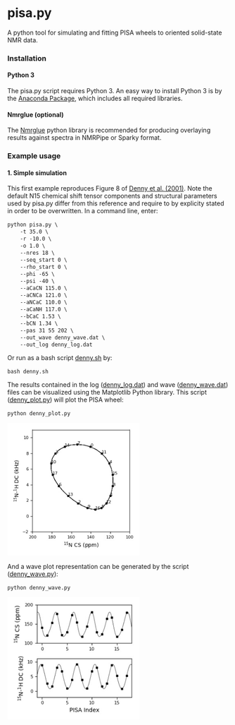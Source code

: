 # pisa.py

A python tool for simulating and fitting PISA wheels to oriented solid-state NMR data.

### Installation

#### Python 3

The pisa.py script requires Python 3. An easy way to install Python 3 is by the [Anaconda Package](https://www.anaconda.com/distribution/), which includes all required libraries.

#### Nmrglue (optional)

The [Nmrglue](http://nmrglue.readthedocs.io/en/latest/install.html) python library is recommended for producing overlaying results against spectra in NMRPipe or Sparky format.

### Example usage

#### 1. Simple simulation

This first example reproduces Figure 8 of [Denny et al. (2001)](https://www.sciencedirect.com/science/article/abs/pii/S109078070192405X?via%3Dihub). Note the default N15 chemical shift tensor components and structural parameters used by pisa.py differ from this reference and require to by explicity stated in order to be overwritten. In a command line, enter:

	python pisa.py \
       	-t 35.0 \
       	-r -10.0 \
       	-o 1.0 \
       	--nres 18 \
       	--seq_start 0 \
       	--rho_start 0 \
       	--phi -65 \
       	--psi -40 \
       	--aCaCN 115.0 \
      	--aCNCa 121.0 \
       	--aNCaC 110.0 \
       	--aCaNH 117.0 \
       	--bCaC 1.53 \
       	--bCN 1.34 \
       	--pas 31 55 202 \
       	--out_wave denny_wave.dat \
      	--out_log denny_log.dat

Or run as a bash script [denny.sh](examples/denny/denny.sh) by:

	bash denny.sh

The results contained in the log ([denny_log.dat](examples/denny/denny_wave.dat)) and wave ([denny_wave.dat](examples/denny/denny_log.dat)) files can be visualized using the Matplotlib Python library. This script ([denny_plot.py](examples/denny/denny_plot.py)) will plot the PISA wheel:

	python denny_plot.py

<img src="examples/denny/denny_plot.jpg" width="300">

And a wave plot representation can be generated by the script ([denny_wave.py](examples/denny/denny_wave.py)):

	python denny_wave.py

<img src="examples/denny/denny_wave.jpg" width="300">

